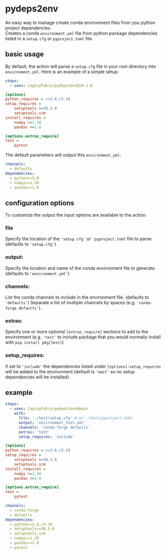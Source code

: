 # pydeps2env

An easy way to manage create conda environment files from you python project dependencies.  
Creates a conda `environment.yml` file from python package dependencies listed in a `setup.cfg` or `pyproject.toml` file.

## basic usage

By default, the action will parse a `setup.cfg` file in your root directory into `environment.yml`. Here is an example
of a simple setup:

```yaml
steps:
  - uses: CagtayFabry/pydeps2env@v0.1.0
```

```cfg
[options]
python_requires = >=3.8,<3.10
setup_requires =
    setuptools >=38.3.0
    setuptools_scm
install_requires =
    numpy >=1.20
    pandas >=1.0

[options.extras_require]
test =
    pytest
```

The default parameters will output this `environment.yml`:

```yaml
channels:
  - defaults
dependencies:
  - python>=3.8
  - numpy>=1.20
  - pandas>=1.0
```

## configuration options

To customize the output the input options are available to the action:

### file

Specify the location of the `'setup.cfg'` or `'pyproject.toml` file to parse. (defaults to `'setup.cfg'`)

### output:

Specify the location and name of the conda environment file to generate. (defaults to `'environment.yml'`)

### channels:

List the conda channels to include in the environment file. (defaults to `'defaults'`)
Separate a list of multiple channels by spaces (e.g. `'conda-forge defaults'`).

### extras:

Specify one or more optional `[extras_require]` sections to add to the environment (e.g. `'test'` to include package that
you would normally install with `pip install pkg[test]`)

### setup_requires:

if set to `'include'` the dependencies listed under `[options]:setup_requires` will be added to the environment (default
is `'omit'` so no setup dependencies will be installed)

## example

```yaml
steps:
  - uses: CagtayFabry/pydeps2env@main
    with:
      file: './test/setup.cfg' # or ./test/pyproject.toml
      output: 'environment_test.yml'
      channels: 'conda-forge defaults'
      extras: 'test'
      setup_requires: 'include'
```

```cfg
[options]
python_requires = >=3.8,<3.10
setup_requires =
    setuptools >=38.3.0
    setuptools_scm
install_requires =
    numpy >=1.20
    pandas >=1.0

[options.extras_require]
test =
    pytest
```

```yaml
channels:
  - conda-forge
  - defaults
dependencies:
  - python>=3.8,<3.10
  - setuptools>=38.3.0
  - setuptools_scm
  - numpy>=1.20
  - pandas>=1.0
  - pytest
```

